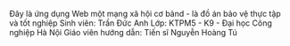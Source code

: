 Đây là ứng dụng Web một mạng xã hội cơ bảnd - là đồ án bảo vệ thực tập và tốt nghiệp
Sinh viên: Trần Đức Anh 
Lớp: KTPM5 - K9 - Đại học Công nghiệp Hà Nội
Giáo viên hướng dẫn: Tiến sĩ Nguyễn Hoàng Tú
